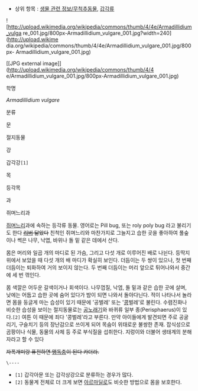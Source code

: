   * 상위 항목 : [생물 관련 정보/무척추동물](%EC%83%9D%EB%AC%BC%20%EA%B4%80%EB%A0%A8%20%EC%A0%95%EB%B3%B4/%EB%AC%B4%EC%B2%99%EC%B6%94%EB%8F%99%EB%AC%BC#s-2.31.1.md), [갑각류](%EA%B0%91%EA%B0%81%EB%A5%98#s-2.3.1.2.5.md)

![http://upload.wikimedia.org/wikipedia/commons/thumb/4/4e/Armadillidium_vulga
re_001.jpg/800px-Armadillidium_vulgare_001.jpg?width=240](http://upload.wikime
dia.org/wikipedia/commons/thumb/4/4e/Armadillidium_vulgare_001.jpg/800px-
Armadillidium_vulgare_001.jpg)

[[JPG external image]](http://upload.wikimedia.org/wikipedia/commons/thumb/4/4
e/Armadillidium_vulgare_001.jpg/800px-Armadillidium_vulgare_001.jpg)

학명

_Armadillidium vulgare_

분류

문

절지동물

강

갑각강`[1]`

목

등각목

과

쥐며느리과

  
[쥐며느리](%EC%A5%90%EB%A9%B0%EB%8A%90%EB%A6%AC.md)과에 속하는 등각류 동물. 영어로는 Pill
bug, 또는 roly poly bug 라고 불리기도 한다
<del>[리버](%ED%8C%8C%EA%B4%B4%EC%9E%90#s-1.md) 닮았다</del> 친척인 쥐며느리와 마찬가지로
그늘지고 습한 곳을 좋아하여 풀숲이나 썩은 나무, 낙엽, 바위나 돌 밑 같은 데에서 산다.

몸은 머리와 일곱 개의 마디로 된 가슴, 그리고 다섯 개로 이루어진 배로 나뉜다. 등딱지 위에서 보았을 때 다섯 개의 배 마디가 확실히
보인다. 더듬이는 두 쌍이 있으나, 첫 번째 더듬이는 퇴화하여 거의 보이지 않는다. 두 번째 더듬이는 머리 앞으로 튀어나와서 중간에 세 번
꺾인다.

몸 색깔은 어두운 갈색이거나 회색이다. 나무껍질, 낙엽, 돌 밑과 같은 습한 곳에 살며, 낮에는 어둡고 습한 곳에 숨어 있다가 밤이 되면
나와서 돌아다닌다. 적이 나타나서 놀라면 몸을 둥글게 마는 습성이 있기 때문에 '공벌레' 또는
'[콩](%ED%99%8D%EC%A7%84%ED%98%B8.md)벌레'로 불린다. 수렴진화나 비슷한 습성을 보이는 절지동물로는
[공노래기](%EA%B3%B5%EB%85%B8%EB%9E%98%EA%B8%B0.md)와 바퀴류 일부 종(Perisphaerus)이
있다.`[2]` 여튼 이 때문에 죄다 '콩벌레'라고 부른다. 만약 아이들에게 발견되면 주로 공굴리기, 구슬치기 등의 장난감으로 쓰이게 되어
목숨이 위태로운 불쌍한 존재. 잡식성으로 곰팡이나 식물, 동물의 사체 등 주로 부식질을 섭취한다. 지렁이와 더불어 생태계의 분해자라고 할 수
있다

<del>자폭개미랑 퓨전하면 [맹독충](%EB%A7%B9%EB%8F%85%EC%B6%A9.md)이 된다 카더라.</del>

`\----`

  * `[1]` 갑각아문 또는 갑각상강으로 분류하는 경우가 많다.
  * `[2]` 동물계 전체로 더 크게 보면 [아르마딜로](%EC%95%84%EB%A5%B4%EB%A7%88%EB%94%9C%EB%A1%9C.md)도 비슷한 방법으로 몸을 보호한다.

